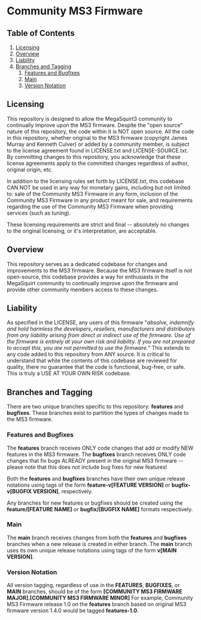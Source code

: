 # Community MS3 Firmware

## Table of Contents
1. [Licensing](#licensing)
2. [Overview](#overview)
3. [Liability](#liability)
4. [Branches and Tagging](#branches-and-tagging)
   1. [Features and Bugfixes](#features-and-bugfixes)
   2. [Main](#main)
   3. [Version Notation](#version-notation)

## Licensing
This repository is designed to allow the MegaSquirt3 community to continually improve upon the MS3 firmware. Despite
the "open source" nature of this repository, the code within it is NOT open source. All the code in this repository,
whether original to the MS3 firmware (copyright James Murray and Kenneth Culver) or added by a community member, is
subject to the license agreement found in LICENSE.txt and LICENSE-SOURCE.txt. By committing changes to this repository,
you acknowledge that these license agreements apply to the committed changes regardless of author, original origin, etc.

In addition to the licensing rules set forth by LICENSE.txt, this codebase CAN NOT be used in any way for monetary 
gains, including but not limited to: sale of the Community MS3 Firmware in any form, inclusion of the Community MS3 
Firmware in any product meant for sale, and requirements regarding the use of the Community MS3 Firmware when providing 
services (such as tuning).

These licensing requirements are strict and final -- absolutely no changes to the original licensing, or it's 
interpretation, are acceptable.

## Overview
This repository serves as a dedicated codebase for changes and improvements to the MS3 firmware. Because the MS3
firmware itself is not open-source, this codebase provides a way for enthusiasts in the MegaSquirt community to
continually improve upon the firmware and provide other community members access to these changes.

## Liability
As specified in the LICENSE, any users of this firmware "*absolve, indemnify and hold harmless
the developers, resellers, manufacturers and distributors from any liability
arising from direct or indirect use of the firmware. Use of the firmware is
entirely at your own risk and liability. If you are not prepared to accept this,
you are not permitted to use the firmware.*" This extends to any code added to this repository from ANY source. It is
critical to understand that while the contents of this codebase are reviewed for quality, there no guarantee that the
code is functional, bug-free, or safe. This is truly a USE AT YOUR OWN RISK codebase.

## Branches and Tagging
There are two unique branches specific to this repository: **features** and **bugfixes**. These branches exist to 
partition the types of changes made to the MS3 firmware. 

### Features and Bugfixes
The **features** branch receives ONLY code changes that add or modify NEW features in the MS3 firmware. The 
**bugfixes** branch receives ONLY code changes that fix bugs ALREADY present in the original MS3 firmware -- please 
note that this does not include bug fixes for new features!

Both the **features** and **bugfixes** branches have their own unique release notations using tags of the form 
**feature-v[FEATURE VERSION]** or **bugfix-v[BUGFIX VERSION]**, respectively.

Any branches for new features or bugfixes should be created using the **feature/[FEATURE NAME]** or 
**bugfix/[BUGFIX NAME]** formats respectively.

### Main
The **main** branch receives changes from both the **features** and **bugfixes** branches when a new release is created
in either branch. The **main** branch uses its own unique release notations using tags of the form **v[MAIN VERSION]**.

### Version Notation
All version tagging, regardless of use in the **FEATURES**, **BUGFIXES**, or **MAIN** branches, should be of the form 
**[COMMUNITY MS3 FIRMWARE MAJOR].[COMMUNITY MS3 FIRMWARE MINOR]**
For example, Community MS3 Firmware release 1.0 on the **features** branch based on original MS3 firmware version 1.4.0 
would be tagged **features-1.0**.
